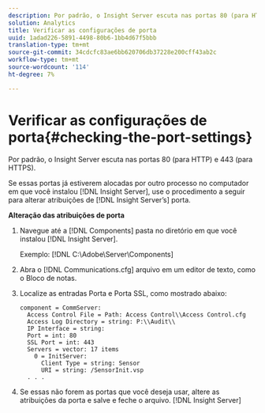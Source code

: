 ```yaml
---
description: Por padrão, o Insight Server escuta nas portas 80 (para HTTP) e 443 (para HTTPS).
solution: Analytics
title: Verificar as configurações de porta
uuid: 1adad226-5891-4498-80b6-1bb4d67f5bbb
translation-type: tm+mt
source-git-commit: 34cdcfc83ae6bb620706db37228e200cff43ab2c
workflow-type: tm+mt
source-wordcount: '114'
ht-degree: 7%

---
```



# Verificar as configurações de porta{#checking-the-port-settings}

Por padrão, o Insight Server escuta nas portas 80 (para HTTP) e 443 (para HTTPS).

Se essas portas já estiverem alocadas por outro processo no computador em que você instalou [!DNL Insight Server], use o procedimento a seguir para alterar atribuições de [!DNL Insight Server’s] porta.

**Alteração das atribuições de porta**

1. Navegue até a [!DNL Components] pasta no diretório em que você instalou [!DNL Insight Server].

   Exemplo: [!DNL C:\Adobe\Server\Components]

1. Abra o [!DNL Communications.cfg] arquivo em um editor de texto, como o Bloco de notas.
1. Localize as entradas Porta e Porta SSL, como mostrado abaixo:

   ```
   component = CommServer: 
     Access Control File = Path: Access Control\\Access Control.cfg
     Access Log Directory = string: P:\\Audit\\
     IP Interface = string: 
     Port = int: 80
     SSL Port = int: 443
     Servers = vector: 17 items
       0 = InitServer: 
         Client Type = string: Sensor
         URI = string: /SensorInit.vsp
     . . .
   ```

1. Se essas não forem as portas que você deseja usar, altere as atribuições da porta e salve e feche o arquivo. [!DNL Insight Server]
